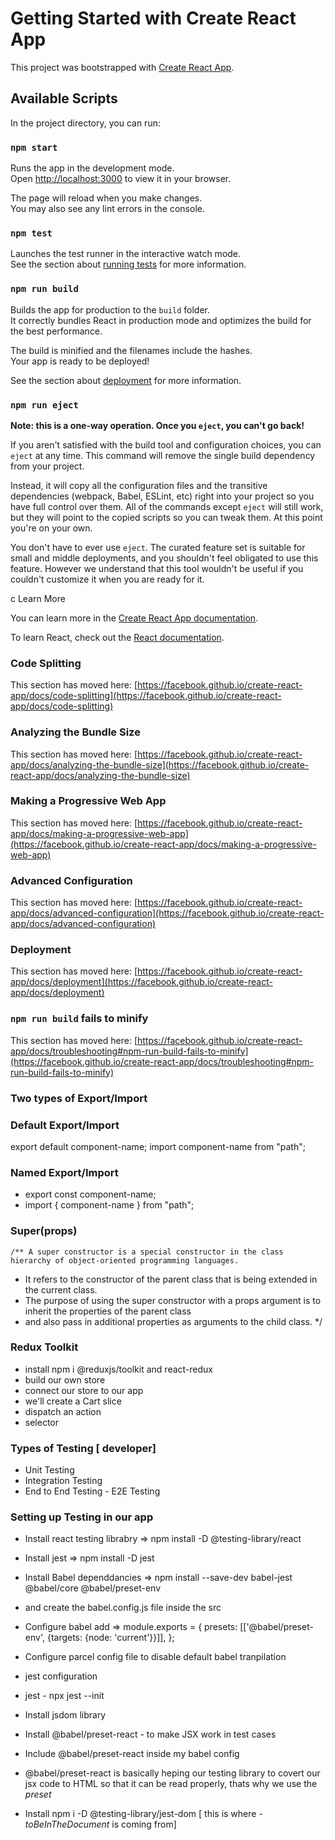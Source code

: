 # Getting Started with Create React App

This project was bootstrapped with [Create React App](https://github.com/facebook/create-react-app).

## Available Scripts

In the project directory, you can run:

### `npm start`

Runs the app in the development mode.\
Open [http://localhost:3000](http://localhost:3000) to view it in your browser.

The page will reload when you make changes.\
You may also see any lint errors in the console.

### `npm test`

Launches the test runner in the interactive watch mode.\
See the section about [running tests](https://facebook.github.io/create-react-app/docs/running-tests) for more information.

### `npm run build`

Builds the app for production to the `build` folder.\
It correctly bundles React in production mode and optimizes the build for the best performance.

The build is minified and the filenames include the hashes.\
Your app is ready to be deployed!

See the section about [deployment](https://facebook.github.io/create-react-app/docs/deployment) for more information.

### `npm run eject`

**Note: this is a one-way operation. Once you `eject`, you can't go back!**

If you aren't satisfied with the build tool and configuration choices, you can `eject` at any time. This command will remove the single build dependency from your project.

Instead, it will copy all the configuration files and the transitive dependencies (webpack, Babel, ESLint, etc) right into your project so you have full control over them. All of the commands except `eject` will still work, but they will point to the copied scripts so you can tweak them. At this point you're on your own.

You don't have to ever use `eject`. The curated feature set is suitable for small and middle deployments, and you shouldn't feel obligated to use this feature. However we understand that this tool wouldn't be useful if you couldn't customize it when you are ready for it.

c Learn More

You can learn more in the [Create React App documentation](https://facebook.github.io/create-react-app/docs/getting-started).

To learn React, check out the [React documentation](https://reactjs.org/).

### Code Splitting

This section has moved here: [https://facebook.github.io/create-react-app/docs/code-splitting](https://facebook.github.io/create-react-app/docs/code-splitting)

### Analyzing the Bundle Size

This section has moved here: [https://facebook.github.io/create-react-app/docs/analyzing-the-bundle-size](https://facebook.github.io/create-react-app/docs/analyzing-the-bundle-size)

### Making a Progressive Web App

This section has moved here: [https://facebook.github.io/create-react-app/docs/making-a-progressive-web-app](https://facebook.github.io/create-react-app/docs/making-a-progressive-web-app)

### Advanced Configuration

This section has moved here: [https://facebook.github.io/create-react-app/docs/advanced-configuration](https://facebook.github.io/create-react-app/docs/advanced-configuration)

### Deployment

This section has moved here: [https://facebook.github.io/create-react-app/docs/deployment](https://facebook.github.io/create-react-app/docs/deployment)

### `npm run build` fails to minify

This section has moved here: [https://facebook.github.io/create-react-app/docs/troubleshooting#npm-run-build-fails-to-minify](https://facebook.github.io/create-react-app/docs/troubleshooting#npm-run-build-fails-to-minify)

### Two types of Export/Import

### Default Export/Import

export default component-name;
import component-name from "path";

### Named Export/Import

- export const component-name;
- import { component-name } from "path";

### Super(props)

    /** A super constructor is a special constructor in the class hierarchy of object-oriented programming languages.

- It refers to the constructor of the parent class that is being extended in the current class.
- The purpose of using the super constructor with a props argument is to inherit the properties of the parent class
- and also pass in additional properties as arguments to the child class. \*/

### Redux Toolkit

- install npm i @reduxjs/toolkit and react-redux
- build our own store
- connect our store to our app
- we'll create a Cart slice
- dispatch an action
- selector

### Types of Testing [ developer]

- Unit Testing
- Integration Testing
- End to End Testing - E2E Testing

### Setting up Testing in our app

- Install react testing librabry => npm install -D @testing-library/react
- Install jest => npm install -D jest
- Install Babel dependdancies => npm install --save-dev babel-jest @babel/core @babel/preset-env
- and create the babel.config.js file inside the src
- Configure babel  add => module.exports = {
  presets: [['@babel/preset-env', {targets: {node: 'current'}}]],
  };
- Configure parcel config file to disable default babel tranpilation
- jest configuration 
- jest - npx jest --init
- Install jsdom library 
- Install @babel/preset-react - to make JSX work in test cases
- Include @babel/preset-react inside my babel config


- @babel/preset-react  is basically heping our testing library to covert our jsx code to HTML so that it can be read properly, thats why we use the *preset*

- Install npm i -D @testing-library/jest-dom  [ this is where - *toBeInTheDocument* is coming from]

